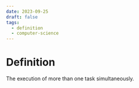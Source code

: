 ```yaml
---
date: 2023-09-25
draft: false
tags:
  - definition
  - computer-science
---
```

# Definition

The execution of more than one task simultaneously.